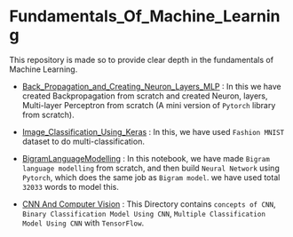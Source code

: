 # Fundamentals_Of_Machine_Learning
This repository is made so to provide clear depth in the fundamentals of Machine Learning.

* <a href="https://github.com/RustyGrackle/Fundamentals_Of_Machine_Learning/blob/main/Back_Propagation_and_Creating_Neuron_Layers_MLP.ipynb">Back_Propagation_and_Creating_Neuron_Layers_MLP</a> : In this we have created Backpropagation from scratch and created Neuron, layers, Multi-layer Perceptron from scratch (A mini version of `Pytorch` library from scratch).

* <a href= "https://github.com/RustyGrackle/Fundamentals_Of_Machine_Learning/blob/main/Image_Classification_Using_Keras.ipynb">Image_Classification_Using_Keras</a> : In this, we have used `Fashion MNIST` dataset to do multi-classification.

* <a
href="https://github.com/RustyGrackle/Fundamentals_Of_Machine_Learning/blob/main/BigramLanguageModelling.ipynb">BigramLanguageModelling</a> : In this notebook, we have made `Bigram language modelling` from scratch, and then build `Neural Network` using `Pytorch`, which does the same job as `Bigram model`. we have used total `32033` words to model this.

* <a href="https://github.com/RustyGrackle/Fundamentals_Of_Machine_Learning/tree/main/CNN_ComputerVision">CNN And Computer Vision</a> : This Directory contains `concepts of CNN`, `Binary Classification Model Using CNN`, `Multiple Classification Model Using CNN` with `TensorFlow`.

